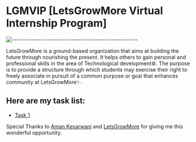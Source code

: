 # LGMVIP [LetsGrowMore Virtual Internship Program]
![-----------------------------------------------------](https://raw.githubusercontent.com/andreasbm/readme/master/assets/lines/rainbow.png)

LetsGrowMore is a ground-based organization that aims at building the future through nourishing the present. It helps others to gain personal and professional skills in the area of Technological development⚙.
The purpose is to provide a structure through which students may exercise their right to freely associate in pursuit of a common purpose or goal that enhances community at LetsGrowMore✨.

## Here are my task list:
* [Task 1](https://github.com/pilipi-puu-puu/LGMVIP-Web/tree/main/Task%201)

Special Thanks to [Aman Kesarwani](https://www.linkedin.com/in/~amankesarwani/) and [LetsGrowMore](https://www.linkedin.com/company/letsgrowmore/mycompany/) for
giving me this wonderful opportunity.
